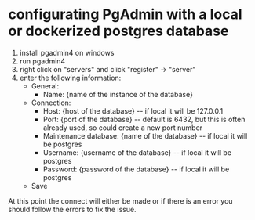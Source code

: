 # configurating PgAdmin with a local or dockerized postgres database

1. install pgadmin4 on windows
2. run pgadmin4
3. right click on "servers" and click "register" -> "server"
4. enter the following information:
    - General:
        - Name: {name of the instance of the database}
    - Connection:
        - Host: {host of the database} -- if local it will be 127.0.0.1
        - Port: {port of the database} -- default is 6432, but this is often already used, so could create a new port number
        - Maintenance database: {name of the database} -- if local it will be postgres
        - Username: {username of the database} -- if local it will be postgres
        - Password: {password of the database} -- if local it will be postgres
    - Save

At this point the connect will either be made or if there is an error you should follow the errors to fix the issue.  


